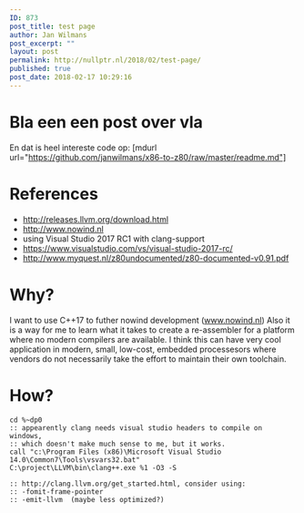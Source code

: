 ```yaml
---
ID: 873
post_title: test page
author: Jan Wilmans
post_excerpt: ""
layout: post
permalink: http://nullptr.nl/2018/02/test-page/
published: true
post_date: 2018-02-17 10:29:16
---
```

# Bla een een post over vla

En dat is heel intereste code op: [mdurl url="https://github.com/janwilmans/x86-to-z80/raw/master/readme.md"]

# References

*   <http://releases.llvm.org/download.html>
*   <http://www.nowind.nl>
*   using Visual Studio 2017 RC1 with clang-support
*   <https://www.visualstudio.com/vs/visual-studio-2017-rc/>
*   <http://www.myquest.nl/z80undocumented/z80-documented-v0.91.pdf>

# Why?

I want to use C++17 to futher nowind development (www.nowind.nl) Also it is a way for me to learn what it takes to create a re-assembler for a platform where no modern compilers are available. I think this can have very cool application in modern, small, low-cost, embedded processesors where vendors do not necessarily take the effort to maintain their own toolchain.

# How?

    cd %~dp0
    :: appearently clang needs visual studio headers to compile on windows, 
    :: which doesn't make much sense to me, but it works.
    call "c:\Program Files (x86)\Microsoft Visual Studio 14.0\Common7\Tools\vsvars32.bat"
    C:\project\LLVM\bin\clang++.exe %1 -O3 -S
    
    :: http://clang.llvm.org/get_started.html, consider using:
    :: -fomit-frame-pointer
    :: -emit-llvm  (maybe less optimized?)
